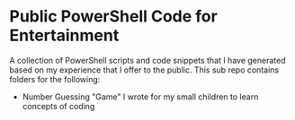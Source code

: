 # Public PowerShell Code for Entertainment
A collection of PowerShell scripts and code snippets that I have generated based on my experience that I offer to the public.  This sub repo contains folders for the following:

* Number Guessing "Game" I wrote for my small children to learn concepts of coding
